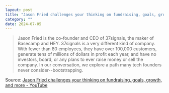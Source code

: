 ```yaml
---
layout: post
title: "Jason Fried challenges your thinking on fundraising, goals, growth, and more"
category: ""
date: 2024-07-05
---
```


>Jason Fried is the co-founder and CEO of 37signals, the maker of Basecamp and HEY. 37signals is a very different kind of company. With fewer than 80 employees, they have over 100,000 customers, generate tens of millions of dollars in profit each year, and have no investors, board, or any plans to ever raise money or sell the company. In our conversation, we explore a path many tech founders never consider--bootstrapping.

Source: [Jason Fried challenges your thinking on fundraising, goals, growth, and more - YouTube](https://youtube.com/watch?v=dAnF0tk0di8)
